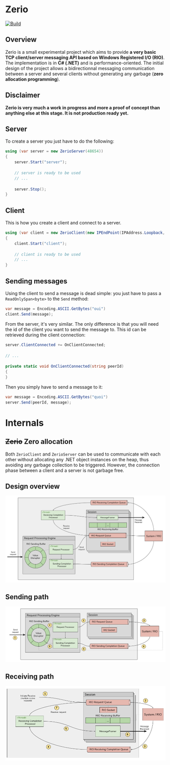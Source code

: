 # Zerio

[![Build](https://github.com/Abc-Arbitrage/Zerio/workflows/Build/badge.svg)](https://github.com/Abc-Arbitrage/Zerio/actions?query=workflow%3ABuild)

## Overview

Zerio is a small experimental project which aims to provide **a very basic TCP client/server messaging API based on Windows Registered I/O (RIO)**. The implementation is in **C# (.NET)** and is performance-oriented. The initial design of the project allows a bidirectionnal messaging communication between a server and several clients without generating any garbage (**zero allocation programming**).

## Disclaimer

**Zerio is very much a work in progress and more a proof of concept than anything else at this stage. It is not production ready yet.**

## Server

To create a server you just have to do the following: 

```csharp
using (var server = new ZerioServer(48654))
{
    server.Start("server");
    
    // server is ready to be used
    // ...
    
    server.Stop();
}
```

## Client

This is how you create a client and connect to a server.

```csharp
using (var client = new ZerioClient(new IPEndPoint(IPAddress.Loopback, 48654))
{
    client.Start("client");

    // client is ready to be used
    // ...
}
```

## Sending messages

Using the client to send a message is dead simple: you just have to pass a `ReadOnlySpan<byte>` to the `Send` method:

```csharp
var message = Encoding.ASCII.GetBytes("oui")
client.Send(message);
```

From the server, it's very similar. The only difference is that you will need the id of the client you want to send the message to. This id can be retrieved during the client connection:

```csharp
server.ClientConnected += OnClientConnected;

// ...

private static void OnClientConnected(string peerId)
{
}
 ```
 
Then you simply have to send a message to it:

```csharp
var message = Encoding.ASCII.GetBytes("quoi")
server.Send(peerId, message);
```

# Internals

## ~~Zerio~~ Zero allocation

Both `ZerioClient` and `ZerioServer` can be used to communicate with each other without allocating any .NET object instances on the heap, thus avoiding any garbage collection to be triggered. However, the connection phase between a client and a server is not garbage free.

## Design overview

![Design overview](https://github.com/Abc-Arbitrage/Zerio/blob/master/doc/zerio-overview.png)

## Sending path

![Sending path](https://github.com/Abc-Arbitrage/Zerio/blob/master/doc/zerio-sending-path.png)

## Receiving path

![Receiving path](https://github.com/Abc-Arbitrage/Zerio/blob/master/doc/zerio-receiving-path.png)
